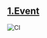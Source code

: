 [1.Event](https://elinaulli.github.io/dom-event/) 
---
![CI](https://github.com/elinaulli/dom-event/actions/workflows/web.yml/badge.svg)





